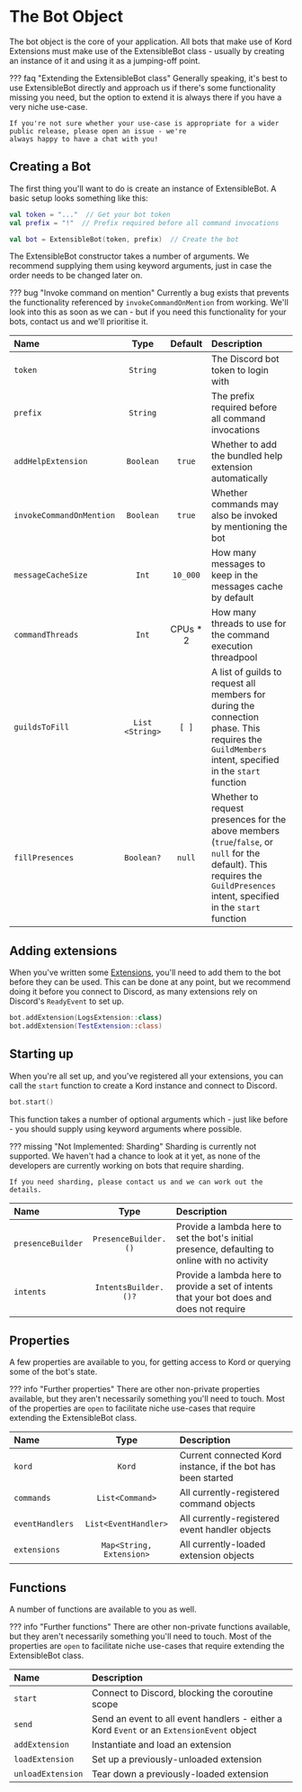 # The Bot Object

The bot object is the core of your application. All bots that make use of Kord Extensions must make use of the
ExtensibleBot class - usually by creating an instance of it and using it as a jumping-off point.

??? faq "Extending the ExtensibleBot class"
    Generally speaking, it's best to use ExtensibleBot directly and approach us if there's some functionality missing 
    you need, but the option to extend it is always there if you have a very niche use-case.
    
    If you're not sure whether your use-case is appropriate for a wider public release, please open an issue - we're
    always happy to have a chat with you!

## Creating a Bot

The first thing you'll want to do is create an instance of ExtensibleBot. A basic setup looks something like this:

```kotlin
val token = "..."  // Get your bot token
val prefix = "!"  // Prefix required before all command invocations

val bot = ExtensibleBot(token, prefix)  // Create the bot
```

The ExtensibleBot constructor takes a number of arguments. We recommend supplying them using keyword arguments, just
in case the order needs to be changed later on.

??? bug "Invoke command on mention"
    Currently a bug exists that prevents the functionality referenced by `invokeCommandOnMention` from working. We'll
    look into this as soon as we can - but if you need this functionality for your bots, contact us and we'll
    prioritise it.

Name   |   Type   |   Default   | Description
:----- | :------: | :---------: | :------------
`token` | `String` | | The Discord bot token to login with
`prefix` | `String` | | The prefix required before all command invocations
`addHelpExtension` | `Boolean` | `true` | Whether to add the bundled help extension automatically
`invokeCommandOnMention` | `Boolean` | `true` | Whether commands may also be invoked by mentioning the bot
`messageCacheSize` | `Int` | `10_000` | How many messages to keep in the messages cache by default
`commandThreads` | `Int` | CPUs * 2 | How many threads to use for the command execution threadpool
`guildsToFill` | `List <String>` | `[ ]` | A list of guilds to request all members for during the connection phase. This requires the `GuildMembers` intent, specified in the `start` function
`fillPresences` | `Boolean?` | `null` | Whether to request presences for the above members (`true`/`false`, or `null` for the default). This requires the `GuildPresences` intent, specified in the `start` function

## Adding extensions

When you've written some [Extensions](/concepts/extensions), you'll need to add them to the bot before they can be
used. This can be done at any point, but we recommend doing it before you connect to Discord, as many extensions rely
on Discord's `ReadyEvent` to set up.

```kotlin
bot.addExtension(LogsExtension::class)
bot.addExtension(TestExtension::class)
```

## Starting up

When you're all set up, and you've registered all your extensions, you can call the `start` function to create a Kord
instance and connect to Discord.

```kotlin
bot.start()
```

This function takes a number of optional arguments which - just like before - you should supply using keyword arguments
where possible.

??? missing "Not Implemented: Sharding"
    Sharding is currently not supported. We haven't had a chance to look at it yet, as none of the developers are
    currently working on bots that require sharding.

    If you need sharding, please contact us and we can work out the details.

Name   |   Type   | Description
:----- | :------: | :----------
`presenceBuilder` | `PresenceBuilder.()` |  Provide a lambda here to set the bot's initial presence, defaulting to online with no activity
`intents` | `IntentsBuilder.()?` | Provide a lambda here to provide a set of intents that your bot does and does not require

## Properties

A few properties are available to you, for getting access to Kord or querying some of the bot's state.

??? info "Further properties"
    There are other non-private properties available, but they aren't necessarily something you'll need to touch. Most
    of the properties are `open` to facilitate niche use-cases that require extending the ExtensibleBot class.

Name | Type | Description
:--- | :--: | :----------
`kord` | `Kord` | Current connected Kord instance, if the bot has been started
`commands` | `List<Command>` | All currently-registered command objects
`eventHandlers` | `List<EventHandler>` | All currently-registered event handler objects
`extensions` | `Map<String, Extension>` | All currently-loaded extension objects

## Functions

A number of functions are available to you as well.

??? info "Further functions"
    There are other non-private functions available, but they aren't necessarily something you'll need to touch. Most
    of the properties are `open` to facilitate niche use-cases that require extending the ExtensibleBot class.

Name | Description
:--- | :----------
`start` | Connect to Discord, blocking the coroutine scope
`send` | Send an event to all event handlers - either a Kord `Event` or an `ExtensionEvent` object 
`addExtension` | Instantiate and load an extension 
`loadExtension` | Set up a previously-unloaded extension
`unloadExtension` | Tear down a previously-loaded extension
